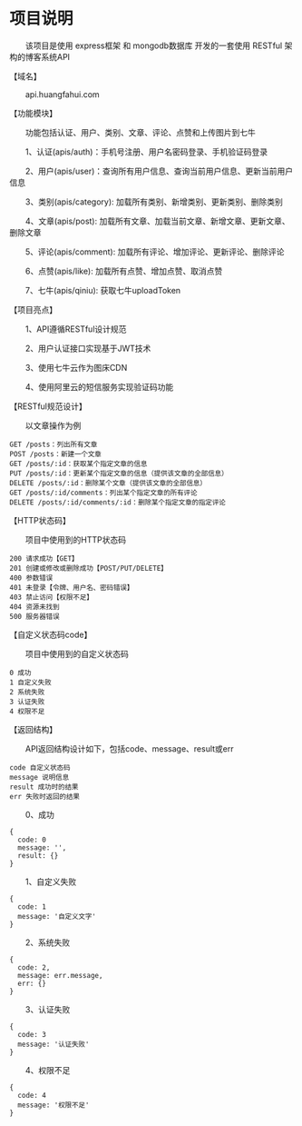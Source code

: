 # 项目说明

&emsp;&emsp;该项目是使用 express框架 和 mongodb数据库 开发的一套使用 RESTful 架构的博客系统API

【域名】

&emsp;&emsp;api.huangfahui.com 
  

【功能模块】

&emsp;&emsp;功能包括认证、用户、类别、文章、评论、点赞和上传图片到七牛

&emsp;&emsp;1、认证(apis/auth)：手机号注册、用户名密码登录、手机验证码登录

&emsp;&emsp;2、用户(apis/user)：查询所有用户信息、查询当前用户信息、更新当前用户信息

&emsp;&emsp;3、类别(apis/category): 加载所有类别、新增类别、更新类别、删除类别

&emsp;&emsp;4、文章(apis/post): 加载所有文章、加载当前文章、新增文章、更新文章、删除文章

&emsp;&emsp;5、评论(apis/comment): 加载所有评论、增加评论、更新评论、删除评论

&emsp;&emsp;6、点赞(apis/like): 加载所有点赞、增加点赞、取消点赞

&emsp;&emsp;7、七牛(apis/qiniu): 获取七牛uploadToken

【项目亮点】

&emsp;&emsp;1、API遵循RESTful设计规范

&emsp;&emsp;2、用户认证接口实现基于JWT技术

&emsp;&emsp;3、使用七牛云作为图床CDN

&emsp;&emsp;4、使用阿里云的短信服务实现验证码功能

【RESTful规范设计】

&emsp;&emsp;以文章操作为例

```
GET /posts：列出所有文章
POST /posts：新建一个文章
GET /posts/:id：获取某个指定文章的信息
PUT /posts/:id：更新某个指定文章的信息（提供该文章的全部信息）
DELETE /posts/:id：删除某个文章（提供该文章的全部信息）
GET /posts/:id/comments：列出某个指定文章的所有评论
DELETE /posts/:id/comments/:id：删除某个指定文章的指定评论
```

【HTTP状态码】

&emsp;&emsp;项目中使用到的HTTP状态码

```
200 请求成功【GET】
201 创建或修改或删除成功【POST/PUT/DELETE】
400 参数错误
401 未登录【令牌、用户名、密码错误】
403 禁止访问【权限不足】
404 资源未找到
500 服务器错误
```

【自定义状态码code】

&emsp;&emsp;项目中使用到的自定义状态码

```
0 成功
1 自定义失败
2 系统失败
3 认证失败
4 权限不足
```
【返回结构】

&emsp;&emsp;API返回结构设计如下，包括code、message、result或err
```
code 自定义状态码
message 说明信息
result 成功时的结果
err 失败时返回的结果
```

&emsp;&emsp;0、成功
```
{
  code: 0
  message: '',
  result: {}
}
```
&emsp;&emsp;1、自定义失败
```
{
  code: 1
  message: '自定义文字'
}
```
&emsp;&emsp;2、系统失败
```
{
  code: 2,
  message: err.message,
  err: {}
}
```
&emsp;&emsp;3、认证失败
```
{
  code: 3
  message: '认证失败'
}
```
&emsp;&emsp;4、权限不足
```
{
  code: 4
  message: '权限不足'
}
```


